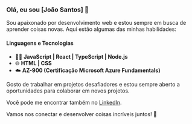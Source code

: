 ### Olá, eu sou [João Santos] 👋

Sou apaixonado por desenvolvimento web e estou sempre em busca de aprender coisas novas. Aqui estão algumas das minhas habilidades:

#### Linguagens e Tecnologias
- 👨‍💻 **JavaScript | React | TypeScript | Node.js**
- 🌐 **HTML | CSS**
- ☁️ **AZ-900 (Certificação Microsoft Azure Fundamentals)**

Gosto de trabalhar em projetos desafiadores e estou sempre aberto a oportunidades para colaborar em novos projetos. 

Você pode me encontrar também no [LinkedIn](https://www.linkedin.com/in/jo%C3%A3o-victor-monteiro-santos-434841239/).

Vamos nos conectar e desenvolver coisas incríveis juntos! 🚀

